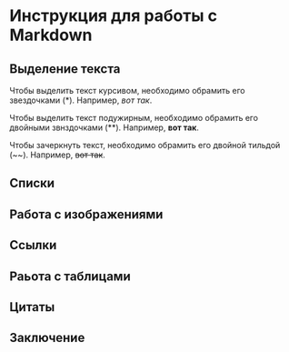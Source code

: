 # Инструкция для работы с Markdown

## Выделение текста

Чтобы выделить текст курсивом, необходимо обрамить его звездочками (*). Например, *вот так*.

Чтобы выделить текст подужирным, необходимо обрамить его двойными звнздочками (**). Например, **вот так**.

Чтобы зачеркнуть текст, необходимо обрамить его двойной тильдой (~~). Например, ~~вот так~~.

## Списки

## Работа с изображениями

## Ссылки

## Раьота с таблицами

## Цитаты

## Заключение